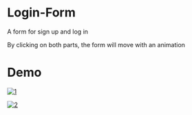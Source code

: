# Login-Form
A form for sign up and log in

By clicking on both parts, the form will move with an animation

# Demo
<a href="https://ibb.co/BtVznh6"><img src="https://i.ibb.co/Ns6VT0N/1.png" alt="1" border="0"></a><br />

<a href="https://ibb.co/1T6CZvr"><img src="https://i.ibb.co/zZJ3snX/2.png" alt="2" border="0"></a>
